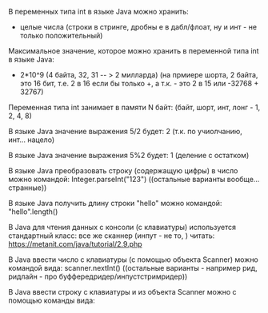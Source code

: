 В переменных типа int в языке Java можно хранить:

- целые числа 
(строки в стринге, дробны е в дабл/флоат, ну и инт - не только положительный)

Максимальное значение, которое можно хранить в переменной типа int в языке Java:
- 2*10^9 (4 байта, 32, 31 -- > 2 милларда)
(на прмиере шорта, 2 байта, это 16 бит,
т.е. 2 в 16 если бы только +, а т.к. - это 2 в 15 или -32768 + 32767)

Переменная типа int занимает в памяти N байт:
(байт, шорт, инт, лонг - 1, 2, 4, 8)

В языке Java значение выражения 5/2 будет:
2 (т.к. по учиолчанию, инт... нацело)

В языке Java значение выражения 5%2 будет:
1 (деление с остатком)

В языке Java преобразовать строку (содержащую цифры) в число можно командой:
Integer.parseInt("123") ((остальные варианты вообще... странные))

В языке Java получить длину строки "hello" можно командой:
"hello".length()

В Java для чтения данных с консоли (с клавиатуры) используется стандартный класс:
все же сканнер (инпут - не то, ) 
читать: https://metanit.com/java/tutorial/2.9.php

В Java ввести число с клавиатуры (с помощью объекта Scanner) можно командой вида:
scanner.nextInt() ((остальные варианты - например рид, ридлайн - про буффередридер/инпустстримридер))

В Java ввести строку с клавиатуры и из объекта Scanner можно с помощью команды вида:
